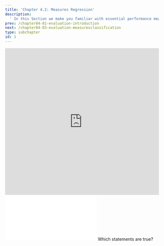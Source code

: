 ```yaml
---
title: 'Chapter 4.2: Measures Regression'
description:
  ' In this Section we make you familiar with essential performance measures for regression. In particular, mean squared error (MSE), mean absolute error (MAE), and a straightforward generalization of R2 are discussed.'
prev: /chapter04-01-evaluation-introduction
next: /chapter04-03-evaluation-measuresclassification
type: subchapter
id: 1
---
```


<exercise id="1" title="Video Lecture">

<iframe width="100%" height="480" src="https://www.youtube.com/embed/_OHCatRSc08" frameborder="0" allow="accelerometer; autoplay; encrypted-media; gyroscope; picture-in-picture" allowfullscreen></iframe>

</exercise>

<exercise id="2" title="Slides">

<object data="pdfs/4/slides-evaluation-measures-regression.pdf" type="application/pdf" style="width:100%;height:480px">
    <embed src="pdfs/4/slides-evaluation-measures-regression.pdf" type="application/pdf" />
</object>

</exercise>


<exercise id="3" title="Quiz">
Which statements are true?
<choice>
<opt text="The MSE is used in the conventional linear model to find the best parameter estimates." correct="true">
</opt>
<opt text="`R2` can be smaller than `0` or greater than `1` for linear models." correct="true">
</opt>
<opt text="The MAE is equivalent to the `L1`-loss." correct="true">
</opt>
<opt text="The MSE is equivalent to the `L1`-loss.">
</opt>
</choice>
</exercise>
